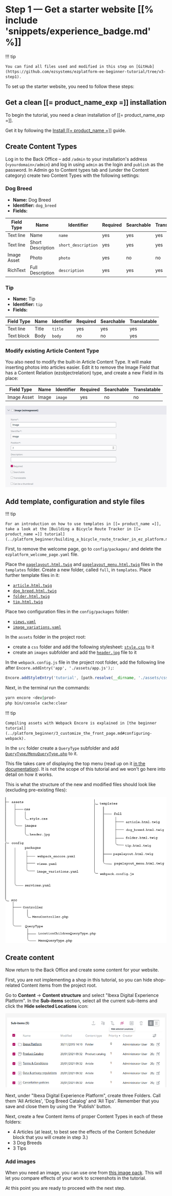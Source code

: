 # Step 1 — Get a starter website [[% include 'snippets/experience_badge.md' %]]

!!! tip

    You can find all files used and modified in this step on [GitHub](https://github.com/ezsystems/ezplatform-ee-beginner-tutorial/tree/v3-step1).

To set up the starter website, you need to follow these steps:

## Get a clean [[= product_name_exp =]] installation

To begin the tutorial, you need a clean installation of [[= product_name_exp =]].

Get it by following the [Install [[= product_name =]]](../../getting_started/install_ez_platform.md) guide.

## Create Content Types

Log in to the Back Office – add `/admin` to your installation's address (`<yourdomain>/admin`) and log in using `admin` as the login and `publish` as the password. In Admin go to Content types tab and (under the Content category) create two Content Types with the following settings:

### Dog Breed

- **Name:** Dog Breed
- **Identifier:** `dog_breed`
- **Fields:**

| Field Type | Name              | Identifier          | Required | Searchable | Translatable |
|------------|-------------------|---------------------|----------|------------|--------------|
| Text line  | Name              | `name`              | yes      | yes        | yes          |
| Text line  | Short Description | `short_description` | yes      | yes        | yes          |
| Image Asset | Photo             | `photo`             | yes      | no         | no           |
| RichText   | Full Description  | `description`       | yes      | yes        | yes          |

### Tip

- **Name:** Tip
- **Identifier:** `tip`
- **Fields:**

| Field Type  | Name  | Identifier | Required | Searchable | Translatable |
|-------------|-------|------------|----------|------------|--------------|
| Text line   | Title | `title`    | yes      | yes        | yes          |
| Text block  | Body  | `body`     | no       | no         | yes          |

### Modify existing Article Content Type

You also need to modify the built-in Article Content Type. It will make inserting photos into articles easier.
Edit it to remove the Image Field that has a Content Relation (ezobjectrelation) type, and create a new Field in its place:

| Field Type | Name  | Identifier | Required | Searchable | Translatable |
|------------|-------|------------|----------|------------|--------------|
| Image Asset | Image | `image`    |yes       |no          | no           |

![New image Field in the Article Content Type](img/enterprise_tut_image_in_article_ct.png)

## Add template, configuration and style files

!!! tip

    For an introduction on how to use templates in [[= product_name =]], take a look at the [Building a Bicycle Route Tracker in [[= product_name =]] tutorial](../platform_beginner/building_a_bicycle_route_tracker_in_ez_platform.md).

First, to remove the welcome page, go to `config/packages/` and delete the `ezplatform_welcome_page.yaml` file.

Place the [`pagelayout.html.twig`](https://github.com/ezsystems/ezplatform-ee-beginner-tutorial/blob/v3-step1/templates/pagelayout.html.twig) and [`pagelayout_menu.html.twig`](https://github.com/ezsystems/ezplatform-ee-beginner-tutorial/blob/v3-step1/templates/pagelayout_menu.html.twig) files in the `templates` folder. Create a new folder, called `full`, in `templates`. Place further template files in it:

- [`article.html.twig`](https://github.com/ezsystems/ezplatform-ee-beginner-tutorial/blob/v3-step1/templates/full/article.html.twig)
- [`dog_breed.html.twig`](https://github.com/ezsystems/ezplatform-ee-beginner-tutorial/blob/v3-step1/templates/full/dog_breed.html.twig)
- [`folder.html.twig`](https://github.com/ezsystems/ezplatform-ee-beginner-tutorial/blob/v3-step1/templates/full/folder.html.twig)
- [`tip.html.twig`](https://github.com/ezsystems/ezplatform-ee-beginner-tutorial/blob/v3-step1/templates/full/tip.html.twig)

Place two configuration files in the `config/packages` folder:

- [`views.yaml`](https://github.com/ezsystems/ezplatform-ee-beginner-tutorial/blob/v3-step1/config/packages/views.yaml)
- [`image_variations.yaml`](https://github.com/ezsystems/ezplatform-ee-beginner-tutorial/blob/v3-step1/config/packages/image_variations.yaml)

In the `assets` folder in the project root:

- create a `css` folder and add the following stylesheet: [`style.css`](https://github.com/ezsystems/ezplatform-ee-beginner-tutorial/blob/v3-step1/assets/css/style.css) to it
- create an `images` subfolder and add the [`header.jpg`](https://github.com/ezsystems/ezplatform-ee-beginner-tutorial/blob/v3-step1/assets/images/header.jpg) file to it

In the `webpack.config.js` file in the project root folder, add the following line after `Encore.addEntry('app', './assets/app.js');`:

``` js
Encore.addStyleEntry('tutorial', [path.resolve(__dirname, './assets/css/style.css')]);
```

Next, in the terminal run the commands:

``` bash
yarn encore <dev|prod>
php bin/console cache:clear
```

!!! tip

    Compiling assets with Webpack Encore is explained in [the beginner tutorial](../platform_beginner/3_customize_the_front_page.md#configuring-webpack).

In the `src` folder create a `QueryType` subfolder and add [`QueryType/MenuQueryType.php`](https://github.com/ezsystems/ezplatform-ee-beginner-tutorial/blob/v3-step1/src/QueryType/MenuQueryType.php) to it.

This file takes care of displaying the top menu (read up on it [in the documentation](../../guide/controllers.md#query-controller)).
It is not the scope of this tutorial and we won't go here into detail on how it works.

This is what the structure of the new and modified files should look like (excluding pre-existing files):

![File structure](img/enterprise_tut_file_structure.png)

## Create content

Now return to the Back Office and create some content for your website.

First, you are not implementing a shop in this tutorial,
so you can hide shop-related Content items from the project root.

Go to **Content** ->  **Content structure** and select "Ibexa Digital Experience Platform".
In the **Sub-items** section, select all the current sub-items
and click the **Hide selected Locations** icon:

![Hiding Content items you do not need](img/enterprise_tut_hide_content.png)

Next, under "Ibexa Digital Experience Platform", create three Folders. Call them 'All Articles', 'Dog Breed Catalog' and 'All Tips'.
Remember that you save and close them by using the 'Publish' button.

Next, create a few Content items of proper Content Types in each of these folders:

- 4 Articles (at least, to best see the effects of the Content Scheduler block that you will create in step 3.)
- 3 Dog Breeds
- 3 Tips

### Add images

When you need an image, you can use one from [this image pack](img/photos.zip).
This will let you compare effects of your work to screenshots in the tutorial.

At this point you are ready to proceed with the next step.
